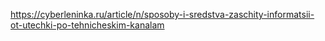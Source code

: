 https://cyberleninka.ru/article/n/sposoby-i-sredstva-zaschity-informatsii-ot-utechki-po-tehnicheskim-kanalam 